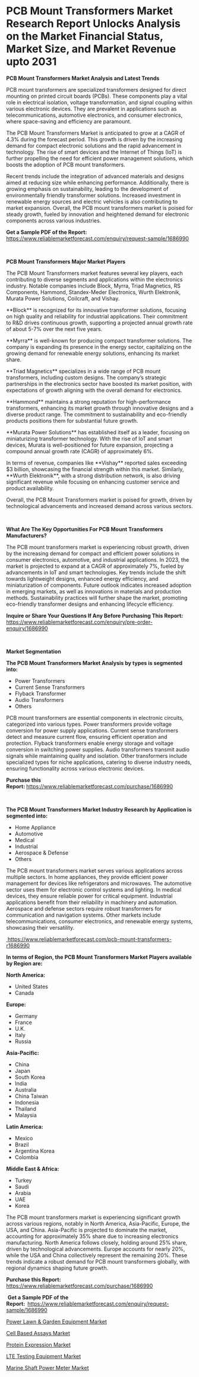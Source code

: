 <p><h1>PCB Mount Transformers Market Research Report Unlocks Analysis on the Market Financial Status, Market Size, and Market Revenue upto 2031</h1></p><p><strong>PCB Mount Transformers Market Analysis and Latest Trends</strong></p>
<p><p>PCB mount transformers are specialized transformers designed for direct mounting on printed circuit boards (PCBs). These components play a vital role in electrical isolation, voltage transformation, and signal coupling within various electronic devices. They are prevalent in applications such as telecommunications, automotive electronics, and consumer electronics, where space-saving and efficiency are paramount.</p><p>The PCB Mount Transformers Market is anticipated to grow at a CAGR of 4.3% during the forecast period. This growth is driven by the increasing demand for compact electronic solutions and the rapid advancement in technology. The rise of smart devices and the Internet of Things (IoT) is further propelling the need for efficient power management solutions, which boosts the adoption of PCB mount transformers.</p><p>Recent trends include the integration of advanced materials and designs aimed at reducing size while enhancing performance. Additionally, there is growing emphasis on sustainability, leading to the development of environmentally friendly transformer solutions. Increased investment in renewable energy sources and electric vehicles is also contributing to market expansion. Overall, the PCB mount transformers market is poised for steady growth, fueled by innovation and heightened demand for electronic components across various industries.</p></p>
<p><strong>Get a Sample PDF of the Report:&nbsp;</strong> <a href="https://www.reliablemarketforecast.com/enquiry/request-sample/1686990?utm_campaign=1082&utm_medium=2&utm_source=Github&utm_content=ia&utm_term=19112024&utm_id=pcb-mount-transformers">https://www.reliablemarketforecast.com/enquiry/request-sample/1686990</a></p>
<p>&nbsp;</p>
<p><strong>PCB Mount Transformers Major Market Players</strong></p>
<p><p>The PCB Mount Transformers market features several key players, each contributing to diverse segments and applications within the electronics industry. Notable companies include Block, Myrra, Triad Magnetics, RS Components, Hammond, Standex-Meder Electronics, Wurth Elektronik, Murata Power Solutions, Coilcraft, and Vishay.</p><p>**Block** is recognized for its innovative transformer solutions, focusing on high quality and reliability for industrial applications. Their commitment to R&D drives continuous growth, supporting a projected annual growth rate of about 5-7% over the next five years.</p><p>**Myrra** is well-known for producing compact transformer solutions. The company is expanding its presence in the energy sector, capitalizing on the growing demand for renewable energy solutions, enhancing its market share.</p><p>**Triad Magnetics** specializes in a wide range of PCB mount transformers, including custom designs. The company’s strategic partnerships in the electronics sector have boosted its market position, with expectations of growth aligning with the overall demand for electronics.</p><p>**Hammond** maintains a strong reputation for high-performance transformers, enhancing its market growth through innovative designs and a diverse product range. The commitment to sustainability and eco-friendly products positions them for substantial future growth.</p><p>**Murata Power Solutions** has established itself as a leader, focusing on miniaturizing transformer technology. With the rise of IoT and smart devices, Murata is well-positioned for future expansion, projecting a compound annual growth rate (CAGR) of approximately 6%.</p><p>In terms of revenue, companies like **Vishay** reported sales exceeding $3 billion, showcasing the financial strength within this market. Similarly, **Wurth Elektronik**, with a strong distribution network, is also driving significant revenue while focusing on enhancing customer service and product availability.</p><p>Overall, the PCB Mount Transformers market is poised for growth, driven by technological advancements and increased demand across various sectors.</p></p>
<p>&nbsp;</p>
<p><strong>What Are The Key Opportunities For PCB Mount Transformers Manufacturers?</strong></p>
<p><p>The PCB mount transformers market is experiencing robust growth, driven by the increasing demand for compact and efficient power solutions in consumer electronics, automotive, and industrial applications. In 2023, the market is projected to expand at a CAGR of approximately 7%, fueled by advancements in IoT and smart technologies. Key trends include the shift towards lightweight designs, enhanced energy efficiency, and miniaturization of components. Future outlook indicates increased adoption in emerging markets, as well as innovations in materials and production methods. Sustainability practices will further shape the market, promoting eco-friendly transformer designs and enhancing lifecycle efficiency.</p></p>
<p><strong>Inquire or Share Your Questions If Any Before Purchasing This Report:</strong> <a href="https://www.reliablemarketforecast.com/enquiry/pre-order-enquiry/1686990?utm_campaign=1082&utm_medium=2&utm_source=Github&utm_content=ia&utm_term=19112024&utm_id=pcb-mount-transformers">https://www.reliablemarketforecast.com/enquiry/pre-order-enquiry/1686990</a></p>
<p>&nbsp;</p>
<p><strong>Market Segmentation</strong></p>
<p><strong>The PCB Mount Transformers Market Analysis by types is segmented into:</strong></p>
<p><ul><li>Power Transformers</li><li>Current Sense Transformers</li><li>Flyback Transformer</li><li>Audio Transformers</li><li>Others</li></ul></p>
<p><p>PCB mount transformers are essential components in electronic circuits, categorized into various types. Power transformers provide voltage conversion for power supply applications. Current sense transformers detect and measure current flow, ensuring efficient operation and protection. Flyback transformers enable energy storage and voltage conversion in switching power supplies. Audio transformers transmit audio signals while maintaining quality and isolation. Other transformers include specialized types for niche applications, catering to diverse industry needs, ensuring functionality across various electronic devices.</p></p>
<p><strong>Purchase this Report:&nbsp;</strong><a href="https://www.reliablemarketforecast.com/purchase/1686990?utm_campaign=1082&utm_medium=2&utm_source=Github&utm_content=ia&utm_term=19112024&utm_id=pcb-mount-transformers">https://www.reliablemarketforecast.com/purchase/1686990</a></p>
<p>&nbsp;</p>
<p><strong>The PCB Mount Transformers Market Industry Research by Application is segmented into:</strong></p>
<p><ul><li>Home Appliance</li><li>Automotive</li><li>Medical</li><li>Industrial</li><li>Aerospace & Defense</li><li>Others</li></ul></p>
<p><p>The PCB mount transformers market serves various applications across multiple sectors. In home appliances, they provide efficient power management for devices like refrigerators and microwaves. The automotive sector uses them for electronic control systems and lighting. In medical devices, they ensure reliable power for critical equipment. Industrial applications benefit from their reliability in machinery and automation. Aerospace and defense sectors require robust transformers for communication and navigation systems. Other markets include telecommunications, consumer electronics, and renewable energy systems, showcasing their versatility.</p></p>
<p><a href="https://www.reliablemarketforecast.com/pcb-mount-transformers-r1686990?utm_campaign=1082&utm_medium=2&utm_source=Github&utm_content=ia&utm_term=19112024&utm_id=pcb-mount-transformers">&nbsp;https://www.reliablemarketforecast.com/pcb-mount-transformers-r1686990</a></p>
<p><strong>In terms of Region, the PCB Mount Transformers Market Players available by Region are:</strong></p>
<p>
    <p> <strong> North America: </strong>
        <ul>
            <li>United States</li>
            <li>Canada</li>
        </ul>
        </p> 
    <p> <strong> Europe: </strong>
        <ul>
            <li>Germany</li>
            <li>France</li>
            <li>U.K.</li>
            <li>Italy</li>
            <li>Russia</li>
        </ul>
        </p> 
    <p> <strong> Asia-Pacific: </strong>
        <ul>
            <li>China</li>
            <li>Japan</li>
            <li>South Korea</li>
            <li>India</li>
            <li>Australia</li>
            <li>China Taiwan</li>
            <li>Indonesia</li>
            <li>Thailand</li>
            <li>Malaysia</li>
        </ul>
        </p> 
    <p> <strong> Latin America: </strong>
        <ul>
            <li>Mexico</li>
            <li>Brazil</li>
            <li>Argentina Korea</li>
            <li>Colombia</li>
        </ul>
        </p> 
    <p> <strong> Middle East & Africa: </strong>
        <ul>
            <li>Turkey</li>
            <li>Saudi</li>
            <li>Arabia</li>
            <li>UAE</li>
            <li>Korea</li>
        </ul>
    </p>
    </p>
<p><p>The PCB mount transformers market is experiencing significant growth across various regions, notably in North America, Asia-Pacific, Europe, the USA, and China. Asia-Pacific is projected to dominate the market, accounting for approximately 35% share due to increasing electronics manufacturing. North America follows closely, holding around 25% share, driven by technological advancements. Europe accounts for nearly 20%, while the USA and China collectively represent the remaining 20%. These trends indicate a robust demand for PCB mount transformers globally, with regional dynamics shaping future growth.</p></p>
<p><strong>Purchase this Report: </strong><a href="https://www.reliablemarketforecast.com/purchase/1686990?utm_campaign=1082&utm_medium=2&utm_source=Github&utm_content=ia&utm_term=19112024&utm_id=pcb-mount-transformers">https://www.reliablemarketforecast.com/purchase/1686990</a></p>
<p>&nbsp;<strong>Get a Sample PDF of the Report:&nbsp;&nbsp;</strong><a href="https://www.reliablemarketforecast.com/enquiry/request-sample/1686990?utm_campaign=1082&utm_medium=2&utm_source=Github&utm_content=ia&utm_term=19112024&utm_id=pcb-mount-transformers">https://www.reliablemarketforecast.com/enquiry/request-sample/1686990</a></p>
<p><strong></strong></p>
<p><p><a href="https://github.com/NorbertYates/Market-Research-Report-List-7/blob/main/power-lawn-garden-equipment-market.md?utm_campaign=1082&utm_medium=2&utm_source=Github&utm_content=ia&utm_term=19112024&utm_id=pcb-mount-transformers">Power Lawn & Garden Equipment Market</a></p><p><a href="https://issuu.com/reportprime-2/docs/cell-based-assays-market-size-2030._588c6e643a8ec5?utm_campaign=1082&utm_medium=2&utm_source=Github&utm_content=ia&utm_term=19112024&utm_id=pcb-mount-transformers">Cell Based Assays Market</a></p><p><a href="https://issuu.com/reportprime-2/docs/protein-expression-market-size-2030_2d14052cdd1cbf?utm_campaign=1082&utm_medium=2&utm_source=Github&utm_content=ia&utm_term=19112024&utm_id=pcb-mount-transformers">Protein Expression Market</a></p><p><a href="https://www.linkedin.com/pulse/lte-testing-equipment-market-transformation-comparative-bbooe?utm_campaign=1082&utm_medium=2&utm_source=Github&utm_content=ia&utm_term=19112024&utm_id=pcb-mount-transformers">LTE Testing Equipment Market</a></p><p><a href="https://www.linkedin.com/pulse/strategic-roadmap-success-global-marine-shaft-power-meter-fbcfe?utm_campaign=1082&utm_medium=2&utm_source=Github&utm_content=ia&utm_term=19112024&utm_id=pcb-mount-transformers">Marine Shaft Power Meter Market</a></p></p>